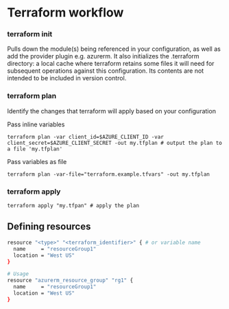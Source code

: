 # Terraform workflow

### terraform init 

Pulls down the module(s) being referenced in your configuration, as well as add the provider plugin e.g. azurerm. It also initializes the .terraform directory: a local cache where terraform retains some files it will need for subsequent operations against this configuration. Its contents are not intended to be included in version control.

### terraform plan

Identify the changes that terraform will apply based on your configuration

Pass inline variables

`terraform plan -var client_id=$AZURE_CLIENT_ID -var client_secret=$AZURE_CLIENT_SECRET -out my.tfplan # output the plan to a file 'my.tfplan'`

Pass variables as file

`terraform plan -var-file="terraform.example.tfvars" -out my.tfplan`

### terraform apply

`terraform apply "my.tfpan" # apply the plan`

## Defining resources

```sh
resource "<type>" "<terraform_identifier>" { # or variable name
  name     = "resourceGroup1"
  location = "West US"
}

# Usage
resource "azurerm_resource_group" "rg1" {
  name     = "resourceGroup1"
  location = "West US"
}
```